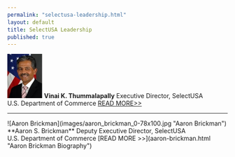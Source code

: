 ```yaml
---
permalink: "selectusa-leadership.html"
layout: default
title: SelectUSA Leadership
published: true
---
```

<span class="imgleft">![Vinai Thummalapally](images/vinai_thummalapally_1-80x101.jpg "Vinai Thummalapally")
**Vinai K. Thummalapally**
Executive Director, SelectUSA<br>
U.S. Department of Commerce
[READ MORE&gt;&gt;](vinai-thummalapally.html)
</span>
<hr>
<span class="imgleft">![Aaron Brickman](images/aaron_brickman_0-78x100.jpg "Aaron Brickman")
**Aaron S. Brickman**
Deputy Executive Director, SelectUSA<br>
U.S. Department of Commerce
[READ MORE &gt;&gt;](aaron-brickman.html "Aaron Brickman Biography")
</span>

